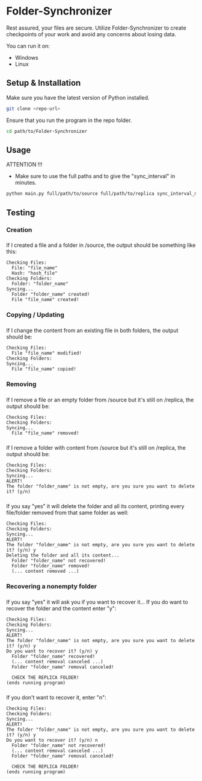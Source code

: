 # Folder-Synchronizer
Rest assured, your files are secure. Utilize Folder-Synchronizer to create checkpoints of your work and avoid any concerns about losing data.

You can run it on:
  - Windows
  - Linux

## Setup & Installation

Make sure you have the latest version of Python installed.

```bash
git clone <repo-url>
```

Ensure that you run the program in the repo folder.

```bash
cd path/to/Folder-Synchronizer
```

## Usage

ATTENTION !!!

 - Make sure to use the full paths and to give the "sync_interval" in minutes.

```bash
python main.py full/path/to/source full/path/to/replica sync_interval_minutes full/path/to/log_file
```

## Testing
### Creation
###
If I created a file and a folder in /source, the output should be something like this:
```
Checking Files:
  File: "file_name"
  Hash: "hash_file"
Checking Folders:
  Folder: "folder_name"
Syncing...
  Folder "folder_name" created!
  File "file_name" created!
```

### Copying / Updating
###
If I change the content from an existing file in both folders, the output should be:
```
Checking Files:
  File "file_name" modified!
Checking Folders:
Syncing...
  File "file_name" copied!
```

### Removing 
###
If I remove a file or an empty folder from /source but it's still on /replica, the output should be:
```
Checking Files:
Checking Folders:
Syncing...
  File "file_name" removed!
```
###
If I remove a folder with content from /source but it's still on /replica, the output should be:
```
Checking Files:
Checking Folders:
Syncing...
ALERT!
The folder "folder_name" is not empty, are you sure you want to delete it? (y/n) 
```
###
If you say "yes" it will delete the folder and all its content, printing every file/folder removed from that same folder as well:
```
Checking Files:
Checking Folders:
Syncing...
ALERT!
The folder "folder_name" is not empty, are you sure you want to delete it? (y/n) y
Deleting the folder and all its content...
  Folder "folder_name" not recovered!
  Folder "folder_name" removed!
  (... content removed ...)  
```

### Recovering a nonempty folder
###
If you say "yes" it will ask you if you want to recover it... If you do want to recover the folder and the content enter "y":
```
Checking Files:
Checking Folders:
Syncing...
ALERT!
The folder "folder_name" is not empty, are you sure you want to delete it? (y/n) y
Do you want to recover it? (y/n) y
  Folder "folder_name" recovered!
  (... content removal canceled ...)
  Folder "folder_name" removal canceled!

  CHECK THE REPLICA FOLDER!
(ends running program)
```
###
If you don't want to recover it, enter "n":
```
Checking Files:
Checking Folders:
Syncing...
ALERT!
The folder "folder_name" is not empty, are you sure you want to delete it? (y/n) y
Do you want to recover it? (y/n) n
  Folder "folder_name" not recovered!
  (... content removal canceled ...)
  Folder "folder_name" removal canceled!

  CHECK THE REPLICA FOLDER!
(ends running program)
```
